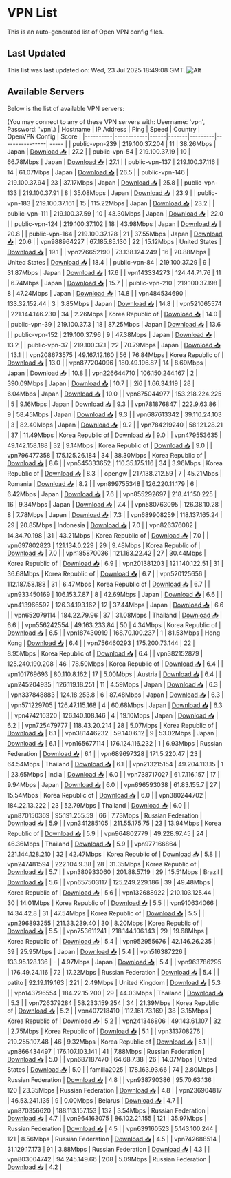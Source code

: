 # VPN List

This is an auto-generated list of Open VPN config files.

## Last Updated

This list was last updated on: Wed, 23 Jul 2025 18:49:08 GMT.
![Alt](https://repobeats.axiom.co/api/embed/186b98318ef1479477931607c1ad7d823f12451f.svg "Repobeats analytics image")

## Available Servers

Below is the list of available VPN servers:

(You may connect to any of these VPN servers with: Username: 'vpn', Password: 'vpn'.)
| Hostname | IP Address | Ping | Speed | Country | OpenVPN Config | Score |
|----------|------------|------|-------|---------|----------------| ----- |
| public-vpn-239 | 219.100.37.204 | 11 | 38.26Mbps | Japan | [Download 📥](./configs/server_0_JP.ovpn) | 27.2 |
| public-vpn-54 | 219.100.37.19 | 10 | 66.78Mbps | Japan | [Download 📥](./configs/server_1_JP.ovpn) | 27.1 |
| public-vpn-137 | 219.100.37.116 | 14 | 61.07Mbps | Japan | [Download 📥](./configs/server_2_JP.ovpn) | 26.5 |
| public-vpn-146 | 219.100.37.94 | 23 | 37.17Mbps | Japan | [Download 📥](./configs/server_3_JP.ovpn) | 25.8 |
| public-vpn-133 | 219.100.37.91 | 8 | 35.08Mbps | Japan | [Download 📥](./configs/server_4_JP.ovpn) | 23.9 |
| public-vpn-183 | 219.100.37.161 | 15 | 115.22Mbps | Japan | [Download 📥](./configs/server_5_JP.ovpn) | 23.2 |
| public-vpn-111 | 219.100.37.59 | 10 | 43.30Mbps | Japan | [Download 📥](./configs/server_6_JP.ovpn) | 22.0 |
| public-vpn-124 | 219.100.37.102 | 18 | 43.98Mbps | Japan | [Download 📥](./configs/server_7_JP.ovpn) | 20.8 |
| public-vpn-164 | 219.100.37.128 | 21 | 37.55Mbps | Japan | [Download 📥](./configs/server_8_JP.ovpn) | 20.6 |
| vpn988964227 | 67.185.85.130 | 22 | 15.12Mbps | United States | [Download 📥](./configs/server_9_US.ovpn) | 19.1 |
| vpn276652190 | 73.138.124.249 | 16 | 20.88Mbps | United States | [Download 📥](./configs/server_10_US.ovpn) | 18.4 |
| public-vpn-84 | 219.100.37.29 | 9 | 31.87Mbps | Japan | [Download 📥](./configs/server_11_JP.ovpn) | 17.6 |
| vpn143334273 | 124.44.71.76 | 11 | 6.74Mbps | Japan | [Download 📥](./configs/server_12_JP.ovpn) | 15.7 |
| public-vpn-210 | 219.100.37.198 | 8 | 47.24Mbps | Japan | [Download 📥](./configs/server_13_JP.ovpn) | 14.8 |
| vpn484534690 | 133.32.152.44 | 3 | 3.85Mbps | Japan | [Download 📥](./configs/server_14_JP.ovpn) | 14.8 |
| vpn521065574 | 221.144.146.230 | 34 | 2.26Mbps | Korea Republic of | [Download 📥](./configs/server_15_KR.ovpn) | 14.0 |
| public-vpn-39 | 219.100.37.3 | 18 | 87.25Mbps | Japan | [Download 📥](./configs/server_16_JP.ovpn) | 13.6 |
| public-vpn-152 | 219.100.37.96 | 9 | 47.38Mbps | Japan | [Download 📥](./configs/server_17_JP.ovpn) | 13.2 |
| public-vpn-37 | 219.100.37.1 | 22 | 70.79Mbps | Japan | [Download 📥](./configs/server_18_JP.ovpn) | 13.1 |
| vpn208673575 | 49.167.12.160 | 56 | 76.84Mbps | Korea Republic of | [Download 📥](./configs/server_19_KR.ovpn) | 13.0 |
| vpn877204096 | 180.49.196.87 | 14 | 8.69Mbps | Japan | [Download 📥](./configs/server_20_JP.ovpn) | 10.8 |
| vpn226644710 | 106.150.244.167 | 2 | 390.09Mbps | Japan | [Download 📥](./configs/server_21_JP.ovpn) | 10.7 |
| 2i6 | 1.66.34.119 | 28 | 6.04Mbps | Japan | [Download 📥](./configs/server_22_JP.ovpn) | 10.0 |
| vpn875044977 | 153.218.224.225 | 5 | 9.16Mbps | Japan | [Download 📥](./configs/server_23_JP.ovpn) | 9.3 |
| vpn781876847 | 222.9.63.86 | 9 | 58.45Mbps | Japan | [Download 📥](./configs/server_24_JP.ovpn) | 9.3 |
| vpn687613342 | 39.110.24.103 | 3 | 82.40Mbps | Japan | [Download 📥](./configs/server_25_JP.ovpn) | 9.2 |
| vpn784219240 | 58.121.28.21 | 37 | 11.49Mbps | Korea Republic of | [Download 📥](./configs/server_26_KR.ovpn) | 9.0 |
| vpn479553635 | 49.142.158.188 | 32 | 9.14Mbps | Korea Republic of | [Download 📥](./configs/server_27_KR.ovpn) | 9.0 |
| vpn796477358 | 175.125.26.184 | 34 | 38.30Mbps | Korea Republic of | [Download 📥](./configs/server_28_KR.ovpn) | 8.6 |
| vpn545333652 | 110.35.175.116 | 34 | 3.96Mbps | Korea Republic of | [Download 📥](./configs/server_29_KR.ovpn) | 8.3 |
| opengw | 217.138.212.59 | 7 | 45.21Mbps | Romania | [Download 📥](./configs/server_30_RO.ovpn) | 8.2 |
| vpn899755348 | 126.220.11.179 | 6 | 6.42Mbps | Japan | [Download 📥](./configs/server_31_JP.ovpn) | 7.6 |
| vpn855292697 | 218.41.150.225 | 16 | 9.34Mbps | Japan | [Download 📥](./configs/server_32_JP.ovpn) | 7.4 |
| vpn580763095 | 126.38.10.28 | 8 | 7.78Mbps | Japan | [Download 📥](./configs/server_33_JP.ovpn) | 7.3 |
| vpn689908259 | 118.137.165.24 | 29 | 20.85Mbps | Indonesia | [Download 📥](./configs/server_34_ID.ovpn) | 7.0 |
| vpn826376082 | 14.34.70.198 | 31 | 43.21Mbps | Korea Republic of | [Download 📥](./configs/server_35_KR.ovpn) | 7.0 |
| vpn697802823 | 121.134.0.229 | 29 | 9.48Mbps | Korea Republic of | [Download 📥](./configs/server_36_KR.ovpn) | 7.0 |
| vpn185870036 | 121.163.22.42 | 27 | 30.44Mbps | Korea Republic of | [Download 📥](./configs/server_37_KR.ovpn) | 6.9 |
| vpn201381203 | 121.140.122.51 | 31 | 36.68Mbps | Korea Republic of | [Download 📥](./configs/server_38_KR.ovpn) | 6.7 |
| vpn520125656 | 112.187.58.188 | 31 | 6.47Mbps | Korea Republic of | [Download 📥](./configs/server_39_KR.ovpn) | 6.7 |
| vpn933450169 | 106.153.7.87 | 8 | 42.69Mbps | Japan | [Download 📥](./configs/server_40_JP.ovpn) | 6.6 |
| vpn413966592 | 126.34.193.162 | 12 | 37.44Mbps | Japan | [Download 📥](./configs/server_41_JP.ovpn) | 6.6 |
| vpn652079114 | 184.22.79.96 | 37 | 31.08Mbps | Thailand | [Download 📥](./configs/server_42_TH.ovpn) | 6.6 |
| vpn556242554 | 49.163.233.84 | 50 | 4.34Mbps | Korea Republic of | [Download 📥](./configs/server_43_KR.ovpn) | 6.5 |
| vpn187430919 | 168.70.100.237 | 1 | 81.53Mbps | Hong Kong | [Download 📥](./configs/server_44_HK.ovpn) | 6.4 |
| vpn756460293 | 175.200.73.144 | 22 | 8.95Mbps | Korea Republic of | [Download 📥](./configs/server_45_KR.ovpn) | 6.4 |
| vpn382152879 | 125.240.190.208 | 46 | 78.50Mbps | Korea Republic of | [Download 📥](./configs/server_46_KR.ovpn) | 6.4 |
| vpn101769693 | 80.110.8.162 | 17 | 5.00Mbps | Austria | [Download 📥](./configs/server_47_AT.ovpn) | 6.4 |
| vpn245204935 | 126.119.18.251 | 11 | 4.59Mbps | Japan | [Download 📥](./configs/server_48_JP.ovpn) | 6.3 |
| vpn337848883 | 124.18.253.8 | 6 | 87.48Mbps | Japan | [Download 📥](./configs/server_49_JP.ovpn) | 6.3 |
| vpn571229705 | 126.47.115.168 | 4 | 60.68Mbps | Japan | [Download 📥](./configs/server_50_JP.ovpn) | 6.3 |
| vpn474216320 | 126.140.108.146 | 4 | 19.10Mbps | Japan | [Download 📥](./configs/server_51_JP.ovpn) | 6.2 |
| vpn725479777 | 118.43.20.214 | 28 | 5.07Mbps | Korea Republic of | [Download 📥](./configs/server_52_KR.ovpn) | 6.1 |
| vpn381446232 | 59.140.6.12 | 9 | 53.02Mbps | Japan | [Download 📥](./configs/server_53_JP.ovpn) | 6.1 |
| vpn165677114 | 176.124.116.232 | 1 | 6.93Mbps | Russian Federation | [Download 📥](./configs/server_54_RU.ovpn) | 6.1 |
| vpn689697328 | 171.5.220.47 | 23 | 64.54Mbps | Thailand | [Download 📥](./configs/server_55_TH.ovpn) | 6.1 |
| vpn213215154 | 49.204.113.15 | 1 | 23.65Mbps | India | [Download 📥](./configs/server_56_IN.ovpn) | 6.0 |
| vpn738717027 | 61.7.116.157 | 17 | 9.94Mbps | Japan | [Download 📥](./configs/server_57_JP.ovpn) | 6.0 |
| vpn696593038 | 61.83.155.7 | 27 | 15.54Mbps | Korea Republic of | [Download 📥](./configs/server_58_KR.ovpn) | 6.0 |
| vpn380244702 | 184.22.13.222 | 23 | 52.79Mbps | Thailand | [Download 📥](./configs/server_59_TH.ovpn) | 6.0 |
| vpn870150369 | 95.191.255.59 | 66 | 7.73Mbps | Russian Federation | [Download 📥](./configs/server_60_RU.ovpn) | 5.9 |
| vpn341285105 | 211.55.175.75 | 23 | 13.94Mbps | Korea Republic of | [Download 📥](./configs/server_61_KR.ovpn) | 5.9 |
| vpn964802779 | 49.228.97.45 | 24 | 46.36Mbps | Thailand | [Download 📥](./configs/server_62_TH.ovpn) | 5.9 |
| vpn977166864 | 221.144.128.210 | 32 | 42.47Mbps | Korea Republic of | [Download 📥](./configs/server_63_KR.ovpn) | 5.8 |
| vpn247481594 | 222.104.9.38 | 28 | 31.35Mbps | Korea Republic of | [Download 📥](./configs/server_64_KR.ovpn) | 5.7 |
| vpn380933060 | 201.88.57.19 | 29 | 15.51Mbps | Brazil | [Download 📥](./configs/server_65_BR.ovpn) | 5.6 |
| vpn657503117 | 125.249.229.186 | 39 | 49.48Mbps | Korea Republic of | [Download 📥](./configs/server_66_KR.ovpn) | 5.6 |
| vpn132688922 | 210.103.125.44 | 30 | 14.01Mbps | Korea Republic of | [Download 📥](./configs/server_67_KR.ovpn) | 5.5 |
| vpn910634066 | 14.34.42.8 | 31 | 47.54Mbps | Korea Republic of | [Download 📥](./configs/server_68_KR.ovpn) | 5.5 |
| vpn296893255 | 211.33.239.40 | 30 | 8.20Mbps | Korea Republic of | [Download 📥](./configs/server_69_KR.ovpn) | 5.5 |
| vpn753611241 | 218.144.106.143 | 29 | 19.68Mbps | Korea Republic of | [Download 📥](./configs/server_70_KR.ovpn) | 5.4 |
| vpn952955676 | 42.146.26.235 | 39 | 25.95Mbps | Japan | [Download 📥](./configs/server_71_JP.ovpn) | 5.4 |
| vpn516387226 | 133.95.128.136 | - | 4.97Mbps | Japan | [Download 📥](./configs/server_72_JP.ovpn) | 5.4 |
| vpn963786295 | 176.49.24.116 | 72 | 17.22Mbps | Russian Federation | [Download 📥](./configs/server_73_RU.ovpn) | 5.4 |
| patito | 92.19.119.163 | 221 | 2.49Mbps | United Kingdom | [Download 📥](./configs/server_74_GB.ovpn) | 5.3 |
| vpn143796554 | 184.22.15.200 | 29 | 44.03Mbps | Thailand | [Download 📥](./configs/server_75_TH.ovpn) | 5.3 |
| vpn726379284 | 58.233.159.254 | 34 | 21.39Mbps | Korea Republic of | [Download 📥](./configs/server_76_KR.ovpn) | 5.2 |
| vpn407218410 | 112.161.73.169 | 38 | 3.15Mbps | Korea Republic of | [Download 📥](./configs/server_77_KR.ovpn) | 5.2 |
| vpn241346806 | 49.143.61.107 | 32 | 2.75Mbps | Korea Republic of | [Download 📥](./configs/server_78_KR.ovpn) | 5.1 |
| vpn313708276 | 219.255.107.48 | 46 | 9.32Mbps | Korea Republic of | [Download 📥](./configs/server_79_KR.ovpn) | 5.1 |
| vpn866434497 | 176.107.103.141 | 41 | 7.88Mbps | Russian Federation | [Download 📥](./configs/server_80_RU.ovpn) | 5.0 |
| vpn687187470 | 64.68.7.38 | 26 | 14.07Mbps | United States | [Download 📥](./configs/server_81_US.ovpn) | 5.0 |
| familia2025 | 178.163.93.66 | 74 | 2.80Mbps | Russian Federation | [Download 📥](./configs/server_82_RU.ovpn) | 4.8 |
| vpn938790386 | 95.70.63.136 | 120 | 23.35Mbps | Russian Federation | [Download 📥](./configs/server_83_RU.ovpn) | 4.8 |
| vpn236904817 | 46.53.241.135 | 9 | 0.00Mbps | Belarus | [Download 📥](./configs/server_84_BY.ovpn) | 4.7 |
| vpn870356620 | 188.113.157.153 | 132 | 3.54Mbps | Russian Federation | [Download 📥](./configs/server_85_RU.ovpn) | 4.7 |
| vpn964163075 | 86.102.21.155 | 121 | 35.97Mbps | Russian Federation | [Download 📥](./configs/server_86_RU.ovpn) | 4.5 |
| vpn639160523 | 5.143.100.244 | 121 | 8.56Mbps | Russian Federation | [Download 📥](./configs/server_87_RU.ovpn) | 4.5 |
| vpn742688514 | 31.129.17.173 | 91 | 3.88Mbps | Russian Federation | [Download 📥](./configs/server_88_RU.ovpn) | 4.3 |
| vpn803004742 | 94.245.149.66 | 208 | 5.09Mbps | Russian Federation | [Download 📥](./configs/server_89_RU.ovpn) | 4.2 |

